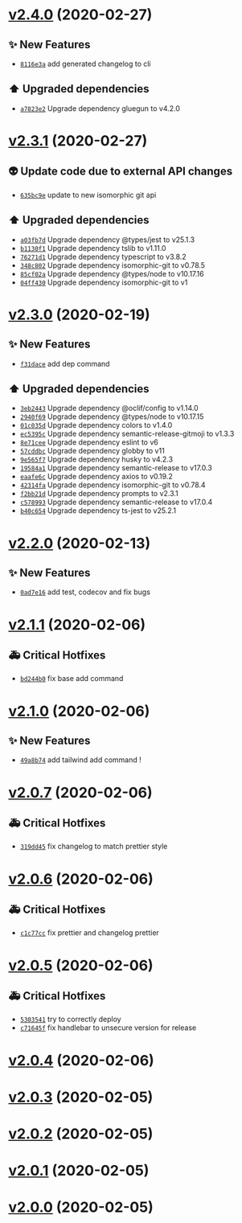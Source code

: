 # [v2.4.0](https://github.com/beaussan/nbx/compare/v2.3.1...v2.4.0) (2020-02-27)

## ✨ New Features

- [`8116e3a`](https://github.com/beaussan/nbx/commit/8116e3a)  add generated changelog to cli 

## ⬆️ Upgraded dependencies

- [`a7823e2`](https://github.com/beaussan/nbx/commit/a7823e2)  Upgrade dependency gluegun to v4.2.0

# [v2.3.1](https://github.com/beaussan/nbx/compare/v2.3.0...v2.3.1) (2020-02-27)

## 👽 Update code due to external API changes

- [`635bc9e`](https://github.com/beaussan/nbx/commit/635bc9e)  update to new isomorphic git api 

## ⬆️ Upgraded dependencies

- [`a03fb7d`](https://github.com/beaussan/nbx/commit/a03fb7d)  Upgrade dependency @types/jest to v25.1.3 
- [`b1130f1`](https://github.com/beaussan/nbx/commit/b1130f1)  Upgrade dependency tslib to v1.11.0 
- [`76271d1`](https://github.com/beaussan/nbx/commit/76271d1)  Upgrade dependency typescript to v3.8.2 
- [`348c802`](https://github.com/beaussan/nbx/commit/348c802)  Upgrade dependency isomorphic-git to v0.78.5 
- [`85cf02a`](https://github.com/beaussan/nbx/commit/85cf02a)  Upgrade dependency @types/node to v10.17.16 
- [`04ff430`](https://github.com/beaussan/nbx/commit/04ff430)  Upgrade dependency isomorphic-git to v1

# [v2.3.0](https://github.com/beaussan/nbx/compare/v2.2.0...v2.3.0) (2020-02-19)

## ✨ New Features

- [`f31dace`](https://github.com/beaussan/nbx/commit/f31dace)  add dep command 

## ⬆️ Upgraded dependencies

- [`3eb2443`](https://github.com/beaussan/nbx/commit/3eb2443)  Upgrade dependency @oclif/config to v1.14.0 
- [`2940f69`](https://github.com/beaussan/nbx/commit/2940f69)  Upgrade dependency @types/node to v10.17.15 
- [`01c035d`](https://github.com/beaussan/nbx/commit/01c035d)  Upgrade dependency colors to v1.4.0 
- [`ec5395c`](https://github.com/beaussan/nbx/commit/ec5395c)  Upgrade dependency semantic-release-gitmoji to v1.3.3 
- [`8e71cee`](https://github.com/beaussan/nbx/commit/8e71cee)  Upgrade dependency eslint to v6 
- [`57cddbc`](https://github.com/beaussan/nbx/commit/57cddbc)  Upgrade dependency globby to v11 
- [`9e565f7`](https://github.com/beaussan/nbx/commit/9e565f7)  Upgrade dependency husky to v4.2.3 
- [`19584a1`](https://github.com/beaussan/nbx/commit/19584a1)  Upgrade dependency semantic-release to v17.0.3 
- [`eaafe6c`](https://github.com/beaussan/nbx/commit/eaafe6c)  Upgrade dependency axios to v0.19.2 
- [`42314fa`](https://github.com/beaussan/nbx/commit/42314fa)  Upgrade dependency isomorphic-git to v0.78.4 
- [`f2bb21d`](https://github.com/beaussan/nbx/commit/f2bb21d)  Upgrade dependency prompts to v2.3.1 
- [`c578993`](https://github.com/beaussan/nbx/commit/c578993)  Upgrade dependency semantic-release to v17.0.4 
- [`b40c654`](https://github.com/beaussan/nbx/commit/b40c654)  Upgrade dependency ts-jest to v25.2.1

# [v2.2.0](https://github.com/beaussan/nbx/compare/v2.1.1...v2.2.0) (2020-02-13)

## ✨ New Features

- [`0ad7e16`](https://github.com/beaussan/nbx/commit/0ad7e16)  add test, codecov and fix bugs

# [v2.1.1](https://github.com/beaussan/nbx/compare/v2.1.0...v2.1.1) (2020-02-06)

## 🚑 Critical Hotfixes

- [`bd244b0`](https://github.com/beaussan/nbx/commit/bd244b0)  fix base add command

# [v2.1.0](https://github.com/beaussan/nbx/compare/v2.0.7...v2.1.0) (2020-02-06)

## ✨ New Features

- [`49a8b74`](https://github.com/beaussan/nbx/commit/49a8b74)  add tailwind add command !

# [v2.0.7](https://github.com/beaussan/nbx/compare/v2.0.6...v2.0.7) (2020-02-06)

## 🚑 Critical Hotfixes

- [`319dd45`](https://github.com/beaussan/nbx/commit/319dd45) fix changelog to match prettier style

# [v2.0.6](https://github.com/beaussan/nbx/compare/v2.0.5...v2.0.6) (2020-02-06)

## 🚑 Critical Hotfixes

- [`c1c77cc`](https://github.com/beaussan/nbx/commit/c1c77cc) fix prettier and changelog prettier

# [v2.0.5](https://github.com/beaussan/nbx/compare/v2.0.4...v2.0.5) (2020-02-06)

## 🚑 Critical Hotfixes

- [`5303541`](https://github.com/beaussan/nbx/commit/5303541) try to correctly deploy
- [`c71645f`](https://github.com/beaussan/nbx/commit/c71645f) fix handlebar to unsecure version for release

# [v2.0.4](https://github.com/beaussan/nbx/compare/v2.0.3...v2.0.4) (2020-02-06)

# [v2.0.3](https://github.com/beaussan/nbx/compare/v2.0.2...v2.0.3) (2020-02-05)

# [v2.0.2](https://github.com/beaussan/nbx/compare/v2.0.1...v2.0.2) (2020-02-05)

# [v2.0.1](https://github.com/beaussan/nbx/compare/v2.0.0...v2.0.1) (2020-02-05)

# [v2.0.0](https://github.com/beaussan/nbx/compare/v1.2.0...v2.0.0) (2020-02-05)
